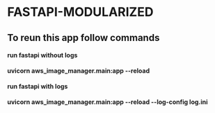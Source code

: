 # FASTAPI-MODULARIZED

## To reun this app  follow commands

#### run fastapi without logs <br />
**uvicorn aws_image_manager.main:app --reload** <br />

#### run fastapi with logs
**uvicorn aws_image_manager.main:app --reload --log-config log.ini** <br />
